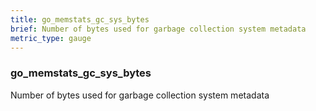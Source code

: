 ```yaml
---
title: go_memstats_gc_sys_bytes
brief: Number of bytes used for garbage collection system metadata
metric_type: gauge
---
```

### go_memstats_gc_sys_bytes

Number of bytes used for garbage collection system metadata